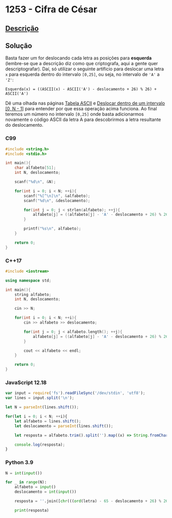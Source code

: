 # 1253 - Cifra de César

## [Descrição](https://www.beecrowd.com.br/judge/pt/problems/view/1253)

## Solução

Basta fazer um for deslocando cada letra as posições para **esquerda** (lembre-se que a descrição diz como que criptografa, aqui a gente quer descriptografar). Daí, só utilizar o seguinte artifício para deslocar uma letra `x` para esquerda dentro do intervalo `[0,25]`, ou seja, no intervalo de `'A'` a `'Z'`:

```
Esquerda(x) = ((ASCII(x) - ASCII('A') - deslocamento + 26) % 26) + ASCII('A')
```

Dê uma olhada nas páginas [Tabela ASCII](../../../base-teorica/strings/ascii/README.md) e [Deslocar dentro de um intervalo \[0, N - 1\]](../../../base-teorica/matematica/macetes/README.md#deslocar-dentro-de-um-intervalo-0-n-1) para entender por que essa operação acima funciona. Ao final teremos um número no intervalo `[0,25]` onde basta adicionarmos novamente o código ASCII da letra A para descobrirmos a letra resultante do deslocamento.

### C99
```c
#include <string.h>
#include <stdio.h>

int main(){
    char alfabeto[51];
    int N, deslocamento;

    scanf("%d\n", &N);

    for(int i = 0; i < N; ++i){
        scanf("%[^\n]\n", &alfabeto);
        scanf("%d\n", &deslocamento);

        for(int j = 0; j < strlen(alfabeto); ++j){
            alfabeto[j] = ((alfabeto[j] - 'A' - deslocamento + 26) % 26) + 'A';
        }

        printf("%s\n", alfabeto);
    }

    return 0;
}
```

### C++17
```cpp
#include <iostream>

using namespace std;

int main(){
    string alfabeto;
    int N, deslocamento;

    cin >> N;

    for(int i = 0; i < N; ++i){
        cin >> alfabeto >> deslocamento;

        for(int j = 0; j < alfabeto.length(); ++j){
            alfabeto[j] = ((alfabeto[j] - 'A' - deslocamento + 26) % 26) + 'A';
        }

        cout << alfabeto << endl;
    }

    return 0;
}
```

### JavaScript 12.18
```javascript
var input = require('fs').readFileSync('/dev/stdin', 'utf8');
var lines = input.split('\n');

let N = parseInt(lines.shift());

for(let i = 0; i < N; ++i){
    let alfabeto = lines.shift();
    let deslocamento = parseInt(lines.shift());

    let resposta = alfabeto.trim().split('').map((x) => String.fromCharCode(((x.charCodeAt(0) - 65 - deslocamento + 26) % 26) + 65)).join('');

    console.log(resposta);
}
```

### Python 3.9
```python
N = int(input())

for _ in range(N):
    alfabeto = input()
    deslocamento = int(input())

    resposta = ''.join([chr(((ord(letra) - 65 - deslocamento + 26) % 26) + 65) for letra in alfabeto])

    print(resposta)
```
